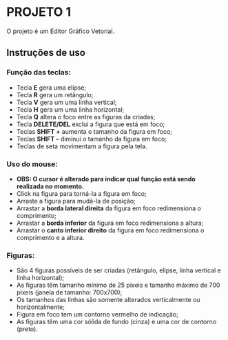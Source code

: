 <h1>PROJETO 1</h1>
  <p>O projeto é um Editor Gráfico Vetorial.</p>

## Instruções de uso

### Função das teclas:

* Tecla **E** gera uma elipse;
* Tecla **R** gera um retângulo;
* Tecla **V** gera um uma linha vertical;
* Tecla **H** gera um uma linha horizontal;
* Tecla **Q** altera o foco entre as figuras da criadas;
* Tecla **DELETE/DEL** exclui a figura que está em foco;
* Teclas **SHIFT +** aumenta o tamanho da figura em foco;
* Teclas **SHIFT -** diminui o tamanho da figura em foco;
* Teclas de seta movimentam a figura pela tela.

### Uso do mouse:

* **OBS: O cursor é alterado para indicar qual função está sendo realizada no momento.**
* Click na figura para torná-la a figura em foco;
* Arraste a figura para mudá-la de posição;
* Arrastar a **borda lateral direita** da figura em foco redimensiona o comprimento;
* Arrastar a **borda inferior** da figura em foco redimensiona a altura;
* Arrastar o **canto inferior direito** da figura em foco redimensiona o comprimento e a altura.

### Figuras:

* São 4 figuras possíveis de ser criadas (retângulo, elipse, linha vertical e linha horizontal);
* As figuras têm tamanho mínimo de 25 pixeis e tamanho máximo de 700 pixeis (janela de tamanho: 700x700);
* Os tamanhos das linhas são somente alterados verticalmente ou horizontalmente;
* Figura em foco tem um contorno vermelho de indicação;
* As figuras têm uma cor sólida de fundo (cinza) e uma cor de contorno (preto).
